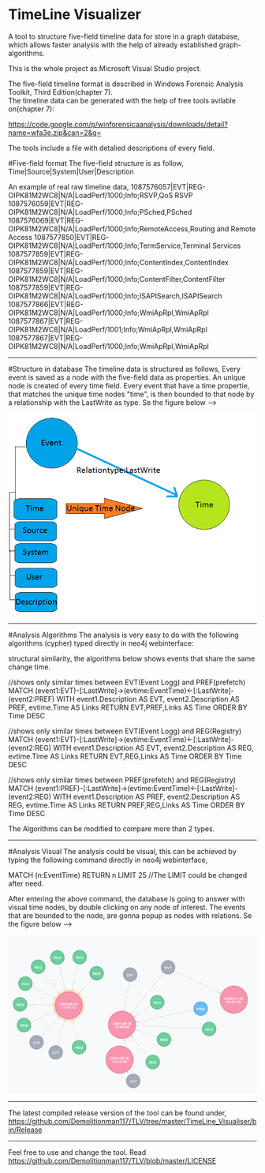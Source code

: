 # TimeLine Visualizer
A tool to structure five-field timeline data for store in a graph database, which allows faster analysis with the help of already established graph-algorithms.

This is the whole project as Microsoft Visual Studio project. 


The five-field timeline format is described in Windows Forensic Analysis Toolkit, Third Edition(chapter 7).  
The timeline data can be generated with the help of free tools avilable on(chapter 7): 

https://code.google.com/p/winforensicaanalysis/downloads/detail?name=wfa3e.zip&can=2&q= 

The tools include a file with detalied descriptions of every field. 

#Five-field format
The five-field structure is as follow, 
Time|Source|System|User|Description 

An example of real raw timeline data, 
1087576057|EVT|REG-OIPK81M2WC8|N/A|LoadPerf/1000;Info;RSVP,QoS RSVP
1087576059|EVT|REG-OIPK81M2WC8|N/A|LoadPerf/1000;Info;PSched,PSched
1087576069|EVT|REG-OIPK81M2WC8|N/A|LoadPerf/1000;Info;RemoteAccess,Routing and Remote Access
1087577850|EVT|REG-OIPK81M2WC8|N/A|LoadPerf/1000;Info;TermService,Terminal Services
1087577859|EVT|REG-OIPK81M2WC8|N/A|LoadPerf/1000;Info;ContentIndex,ContentIndex
1087577859|EVT|REG-OIPK81M2WC8|N/A|LoadPerf/1000;Info;ContentFilter,ContentFilter
1087577859|EVT|REG-OIPK81M2WC8|N/A|LoadPerf/1000;Info;ISAPISearch,ISAPISearch
1087577866|EVT|REG-OIPK81M2WC8|N/A|LoadPerf/1000;Info;WmiApRpl,WmiApRpl
1087577867|EVT|REG-OIPK81M2WC8|N/A|LoadPerf/1001;Info;WmiApRpl,WmiApRpl
1087577867|EVT|REG-OIPK81M2WC8|N/A|LoadPerf/1000;Info;WmiApRpl,WmiApRpl

-------------------------------------------------------------------------------

#Structure in database
The timeline data is structured as follows, 
Every event is saved as a node with the five-field data as properties. 
An unique node is created of every time field. 
Every event that have a time propertie, that matches the unique time nodes "time", is then bounded to that node by a relationship with the LastWrite as type.
Se the figure below --> 

![alt tag](https://github.com/Demolitionman117/TLV/blob/master/DbStructure.png)

-------------------------------------------------------------------------------

#Analysis Algorithms 
The analysis is very easy to do with the following algorithms (cypher) typed directly in neo4j webinterface: 

structural similarity, the algorithms below shows events that share the same change time.

//shows only similar times between EVT(Event Logg) and PREF(prefetch)
MATCH (event1:EVT)-[:LastWrite]->(evtime:EventTime)<-[:LastWrite]-(event2:PREF)
WITH event1.Description AS EVT, event2.Description AS PREF, evtime.Time AS Links
RETURN  EVT,PREF,Links AS Time ORDER BY Time DESC

//shows only similar times between EVT(Event Logg) and REG(Registry)
MATCH (event1:EVT)-[:LastWrite]->(evtime:EventTime)<-[:LastWrite]-(event2:REG)
WITH event1.Description AS EVT, event2.Description AS REG, evtime.Time AS Links
RETURN  EVT,REG,Links AS Time ORDER BY Time DESC

//shows only similar times between PREF(prefetch) and REG(Registry)
MATCH (event1:PREF)-[:LastWrite]->(evtime:EventTime)<-[:LastWrite]-(event2:REG)
WITH event1.Description AS PREF, event2.Description AS REG, evtime.Time AS Links
RETURN  PREF,REG,Links AS Time ORDER BY Time DESC

The Algorithms can be modified to compare more than 2 types.

-------------------------------------------------------------------------------

#Analysis Visual 
The analysis could be visual, this can be achieved by typing the following command directly in neo4j webinterface, 

MATCH (n:EventTime) RETURN n LIMIT 25 //The LIMIT could be changed after need. 

After entering the above command, the database is going to answer with visual time nodes, by double clicking on any node of interest. The events that are bounded to the node, are gonna popup as nodes with relations. Se the figure below --> 

![alt tag](https://github.com/Demolitionman117/TLV/blob/master/klickedevents.png)

------------------------------------------------------------------------------------

The latest compiled release version of the tool can be found under, https://github.com/Demolitionman117/TLV/tree/master/TimeLine_Visualiser/bin/Release 

--------------------------------------------------------------------------------------

Feel free to use and change the tool. Read https://github.com/Demolitionman117/TLV/blob/master/LICENSE 

